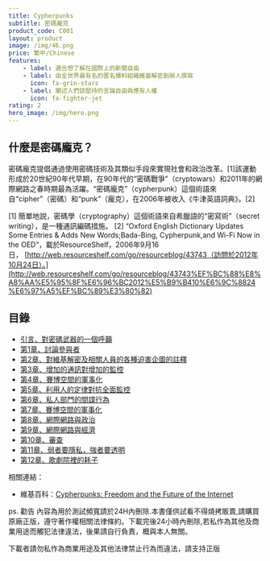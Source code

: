 ```yaml
---
title: Cypherpunks
subtitle: 密碼龐克
product_code: C001
layout: product
image: /img/46.png
price: 繁中/Chinese
features:
    - label: 適合想了解在國際上的新聞自由
    - label: 由全世界最有名的匿名爆料組織維基解密創辦人撰寫
      icon: fa-grin-stars
    - label: 闡述人們該堅持的言論自由與應有人權
      icon: fa-fighter-jet
rating: 2
hero_image: /img/hero.png
---
```


## 什麼是密碼龐克？

密碼龐克提倡通過使用密碼技術及其類似手段來實現社會和政治改革。[1]該運動形成於20世紀90年代早期，在90年代的“密碼戰爭”（cryptowars）和2011年的網際網路之春時期最為活躍。“密碼龐克”（cypherpunk）這個術語來自“cipher”（密碼）和“punk”（龐克），在2006年被收入《牛津英語詞典》。[2]

[1] 簡單地説，密碼學（cryptography）這個術語來自希臘語的“密寫術”（secret writing），是一種通訊編碼措施。 [2] “Oxford English Dictionary Updates Some Entries & Adds New Words;Bada-Bing, Cypherpunk,and Wi-Fi Now in the OED”，載於ResourceShelf，2006年9月16日， [http://web.resourceshelf.com/go/resourceblog/43743（訪問於2012年10月24日）。](http://web.resourceshelf.com/go/resourceblog/43743%EF%BC%88%E8%A8%AA%E5%95%8F%E6%96%BC2012%E5%B9%B410%E6%9C%8824%E6%97%A5%EF%BC%89%E3%80%82)

## 目錄

* [引言、對密碼武器的一個呼籲](https://github.com/cypherpunks-core/cyherpunksbook_zh/blob/master/%E5%BC%95%E8%A8%80%E3%80%81%E5%B0%8D%E5%AF%86%E7%A2%BC%E6%AD%A6%E5%99%A8%E7%9A%84%E4%B8%80%E5%80%8B%E5%91%BC%E7%B1%B2.md)
* [第1章、討論參與者](https://github.com/cypherpunks-core/cyherpunksbook_zh/blob/master/%E7%AC%AC1%E7%AB%A0.md)
* [第2章、對維基解密及相關人員的各種迫害企圖的註釋](https://github.com/cypherpunks-core/cyherpunksbook_zh/blob/master/%E7%AC%AC2%E7%AB%A0.md)
* [第3章、增加的通訊對增加的監控](https://github.com/cypherpunks-core/cyherpunksbook_zh/blob/master/%E7%AC%AC3%E7%AB%A0.md)
* [第4章、賽博空間的軍事化](https://github.com/cypherpunks-core/cyherpunksbook_zh/blob/master/%E7%AC%AC4%E7%AB%A0.md)
* [第5章、利用人的定律對抗全面監控](https://github.com/cypherpunks-core/cyherpunksbook_zh/blob/master/%E7%AC%AC5%E7%AB%A0.md)
* [第6章、私人部門的間諜行為](https://github.com/cypherpunks-core/cyherpunksbook_zh/blob/master/%E7%AC%AC6%E7%AB%A0.md)
* [第7章、賽博空間的軍事化](https://github.com/cypherpunks-core/cyherpunksbook_zh/blob/master/%E7%AC%AC7%E7%AB%A0.md)
* [第8章、網際網路與政治](https://github.com/cypherpunks-core/cyherpunksbook_zh/blob/master/%E7%AC%AC8%E7%AB%A0.md)
* [第9章、網際網路與經濟](https://github.com/cypherpunks-core/cyherpunksbook_zh/blob/master/%E7%AC%AC9%E7%AB%A0.md)
* [第10章、審查](https://github.com/cypherpunks-core/cyherpunksbook_zh/blob/master/%E7%AC%AC10%E7%AB%A0.md)
* [第11章、弱者要隱私，強者要透明](https://github.com/cypherpunks-core/cyherpunksbook_zh/blob/master/%E7%AC%AC11%E7%AB%A0.md)
* [第12章、歌劇院裡的耗子](https://github.com/cypherpunks-core/cyherpunksbook_zh/blob/master/%E7%AC%AC12%E7%AB%A0.md)

相關連結：

* 維基百科：[Cypherpunks: Freedom and the Future of the Internet](https://zh.wikipedia.org/wiki/%E5%8A%A0%E5%AF%86%E6%9C%8B%E5%85%8B)

ps. 勸告 內容為用於測試頻寬請於24H內刪除.本書僅供試看不得燒拷販賣,請購買原廠正版，遵守著作權相關法律條約。下載完後24小時內刪除,若私作為其他及商業用途而觸犯法律違法，後果請自行負責，概與本人無關。

下載者請勿私作為商業用途及其他法律禁止行為而違法，請支持正版 